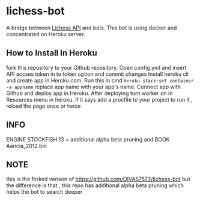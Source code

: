 # lichess-bot
A bridge between [Lichess API](https://lichess.org/api#tag/Chess-Bot) and bots.
This bot is using docker and concentrated on Heroku server.
## How to Install In Heroku
fork this repository to your Github repository.
Open config.yml and insert API accses token in to token option and commit changes
Install heroku cli and create app in Heroku.com.
Run this in cmd `heroku stack:set container -a appname` replace app name with your app's name.
Connect app with Github and deploy app in Heroku.
After deploying turn worker on in Resources menu in heroku. if it says add a procfile to your project to run it , reload the page once or twice
## INFO
ENGINE STOCKFISH 13 + additional alpha beta pruning and 
BOOK Aaricia_2012.bin
## NOTE 
this is the forked verison of https://github.com/OIVAS7572/lichess-bot but the difference is that , this repo has additional alpha beta pruning which helps the bot to search deeper
